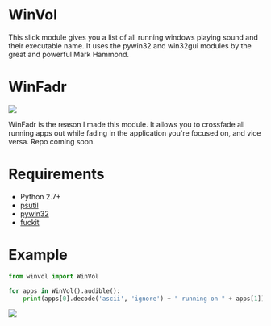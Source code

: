 # WinVol
This slick module gives you a list of all running windows playing sound and their executable name. It uses the pywin32 and win32gui modules by the great and powerful Mark Hammond.

# WinFadr
![](http://i.imgur.com/KWED7ZJ.gif)

WinFadr is the reason I made this module. It allows you to crossfade all running apps out while fading in the application you're focused on, and vice versa. Repo coming soon.

# Requirements
* Python 2.7+
* [psutil](https://github.com/giampaolo/psutil)
* [pywin32](http://sourceforge.net/projects/pywin32)
* [fuckit](https://github.com/ajalt/fuckitpy)

# Example
```python
from winvol import WinVol

for apps in WinVol().audible():
	print(apps[0].decode('ascii', 'ignore') + " running on " + apps[1])
```

![](http://i.imgur.com/PVVrio4.png)